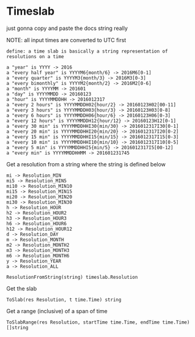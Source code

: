 # Timeslab

just gonna copy and paste the docs string really

NOTE: all input times are converted to UTC first


    define: a time slab is basically a string representation of resolutions on a time
    
    a "year" is YYYY -> 2016
    a "every half year" is YYYYM6{month/6} -> 2016M6[0-1]
    a "every quarter" is YYYYM3{month/3} -> 2016M3[0-3]
    a "every bimonthly" is YYYYM2{month/2} -> 2016M2[0-6]
    a "month" is YYYYMM -> 201601
    a "day" is YYYYMMDD -> 20160123
    a "hour" is YYYYMMDDHH -> 2016012317
    a "every 2 hours" is YYYYMMDDH02{hour/2} -> 20160123H02[00-11]
    a "every 3 hours" is YYYYMMDDH03{hour/3} -> 20160123H03[0-8]
    a "every 6 hours" is YYYYMMDDH06{hour/6} -> 20160123H06[0-3]
    a "every 12 hours" is YYYYMMDDH12{hour/12} -> 20160123H12[0-1]
    a "every 30 min" is YYYYMMDDHHI30{min/30} -> 2016012317I30[0-1]
    a "every 20 min" is YYYYMMDDHHI20{min/20} -> 2016012317I20[0-2]
    a "every 15 min" is YYYYMMDDHHI15{min/15} -> 2016012317I15[0-3]
    a "every 10 min" is YYYYMMDDHHI10{min/10} -> 2016012317I10[0-5]
    a "every 5 min" is YYYYMMDDHHI5{min/5} -> 2016012317I5[00-12]
    a "every min" is YYYYMMDDHHMM -> 201601231745
   
   
Get a resolution from a string where the string is defined below

    mi -> Resolution_MIN
    mi5 -> Resolution_MIN5
    mi10 -> Resolution_MIN10
    mi15 -> Resolution_MIN15
    mi20 -> Resolution_MIN20
    mi30 -> Resolution_MIN30
    h -> Resolution_HOUR
    h2 -> Resolution_HOUR2
    h3 -> Resolution_HOUR3
    h6 -> Resolution_HOUR6
    h12 -> Resolution_HOUR12
    d -> Resolution_DAY
    m -> Resolution_MONTH
    m2 -> Resolution_MONTH2
    m3 -> Resolution_MONTH3
    m6 -> Resolution_MONTH6
    y -> Resolution_YEAR
    a -> Resolution_ALL

    ResolutionFromString(string) timeslab.Resolution
    

Get the slab

    ToSlab(res Resolution, t time.Time) string
    
Get a range (inclusive) of a span of time

    ToSlabRange(res Resolution, startTime time.Time, endTime time.Time) []string
    
 
    
    